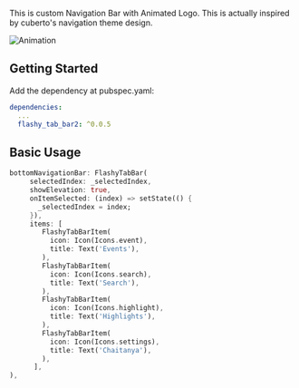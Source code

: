 This is custom Navigation Bar with Animated Logo.
This is actually inspired by cuberto's navigation theme design.

  


![Animation](https://raw.githubusercontent.com/leesnhyun/flashy_tab_bar/master/docs/animation.gif)


## Getting Started

Add the dependency at pubspec.yaml:

```yaml
dependencies:
  ...
  flashy_tab_bar2: ^0.0.5
```

## Basic Usage

```dart
bottomNavigationBar: FlashyTabBar(
     selectedIndex: _selectedIndex,
     showElevation: true,
     onItemSelected: (index) => setState(() {
       _selectedIndex = index;
     }),
     items: [
        FlashyTabBarItem(
          icon: Icon(Icons.event),
          title: Text('Events'),
        ),
        FlashyTabBarItem(
          icon: Icon(Icons.search),
          title: Text('Search'),
        ),
        FlashyTabBarItem(
          icon: Icon(Icons.highlight),
          title: Text('Highlights'),
        ),
        FlashyTabBarItem(
          icon: Icon(Icons.settings),
          title: Text('Chaitanya'),
        ),
      ],
),
```
